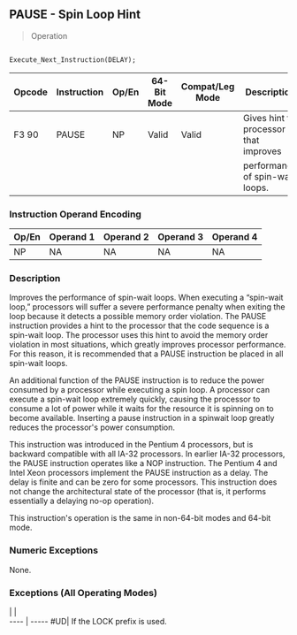 ## PAUSE - Spin Loop Hint

> Operation
``` slim

Execute_Next_Instruction(DELAY);

```

 Opcode| Instruction| Op/En| 64-Bit Mode| Compat/Leg Mode| Description                          
 ---  | --- | --- | --- | --- | ---
 F3 90 | PAUSE      | NP   | Valid      | Valid          | Gives hint to processor that improves
       |            |      |            |                | performance of spin-wait loops.      

### Instruction Operand Encoding
 Op/En| Operand 1| Operand 2| Operand 3| Operand 4
 ---  | --- | --- | --- | ---
 NP   | NA       | NA       | NA       | NA       

### Description
Improves the performance of spin-wait loops. When executing a “spin-wait loop,”
processors will suffer a severe performance penalty when exiting the loop because
it detects a possible memory order violation. The PAUSE instruction provides
a hint to the processor that the code sequence is a spin-wait loop. The processor
uses this hint to avoid the memory order violation in most situations, which
greatly improves processor performance. For this reason, it is recommended that
a PAUSE instruction be placed in all spin-wait loops.

An additional function of the PAUSE instruction is to reduce the power consumed
by a processor while executing a spin loop. A processor can execute a spin-wait
loop extremely quickly, causing the processor to consume a lot of power while
it waits for the resource it is spinning on to become available. Inserting a
pause instruction in a spinwait loop greatly reduces the processor's power consumption.

This instruction was introduced in the Pentium 4 processors, but is backward
compatible with all IA-32 processors. In earlier IA-32 processors, the PAUSE
instruction operates like a NOP instruction. The Pentium 4 and Intel Xeon processors
implement the PAUSE instruction as a delay. The delay is finite and can be zero
for some processors. This instruction does not change the architectural state
of the processor (that is, it performs essentially a delaying no-op operation).

This instruction's operation is the same in non-64-bit modes and 64-bit mode.



### Numeric Exceptions
None.


### Exceptions (All Operating Modes)
   | |  
---- | -----
 #UD| If the LOCK prefix is used.
